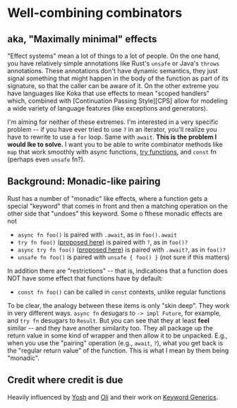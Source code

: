 # Well-combining combinators

## aka, "Maximally minimal" effects

"Effect systems" mean a lot of things to a lot of people. On the one hand, you have relatively simple annotations like Rust's `unsafe` or Java's `throws` annotations. These annotations don't have dynamic semantics, they just signal something that might happen in the body of the function as part of its signature, so that the caller can be aware of it. On the other extreme you have languages like Koka that use effects to mean "scoped handlers" which, combined with [Continuation Passing Style][CPS] allow for modeling a wide variety of language features (like exceptions and generators). 

I'm aiming for neither of these extremes. I'm interested in a very specific problem -- if you have ever tried to use `?` in an iterator, you'll realize you have to rewrite to use a `for` loop. Same with `await`. **This is the problem I would lke to solve.** I want you to be able to write combinator methods like `map` that work smoothly with async functions, [try functions](./try.md), and `const` fn (perhaps even `unsafe` fn?).

## Background: Monadic-like pairing

Rust has a number of "monadic" like effects, where a function gets a special "keyword" that comes in front and then a matching operation on the other side that "undoes" this keyword. Some o fthese monadic effects are not

* `async fn foo()` is paired with `.await`, as in `foo().await`
* `try fn foo()` ([proposed here](./try.md)) is paired with `?`, as in `foo()?`
* `async try fn foo()` ([proposed here](./async_try.md)) is paired with `.await?`, as in `foo()?`
* `unsafe fn foo()` is paired with `unsafe { foo() }` (not sure if this matters)

In addition there are "restrictions" -- that is, indications that a function does NOT have some effect that functions have by default:

* `const fn foo()` can be called in `const` contexts, unlike regular functions

To be clear, the analogy between these items is only "skin deep". They work in very different ways. `async fn` desugars to `-> impl Future`, for example, and `try fn` desugars to `Result`. But you can see that they at least **feel** similar -- and they have another similarity too. They all package up the return value in some kind of wrapper and then allow it to be unpacked. E.g., when you use the "pairing" operation (e.g., `await`, `?`), what you get back is the "regular return value" of the function. This is what I mean by them being "monadic".

## Credit where credit is due

Heavily influenced by [Yosh](https://github.com/yoshuawuyts) and [Oli](https://github.com/oli-obk/) and their work on [Keyword Generics](https://blog.rust-lang.org/inside-rust/2022/07/27/keyword-generics.html).



